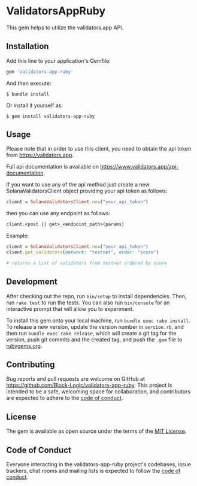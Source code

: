 # ValidatorsAppRuby

This gem helps to utilize the validators.app API. 

## Installation

Add this line to your application's Gemfile:

```ruby
gem 'validators-app-ruby'
```

And then execute:

    $ bundle install

Or install it yourself as:

    $ gem install validators-app-ruby

## Usage

Please note that in order to use this client, you need to obtain the api token from https://validators.app.

Full api documentation is available on https://www.validators.app/api-documentation.

If you want to use any of the api method just create a new SolanaValidatorsClient object providing your api token as follows:

```ruby
client = SolanaValidatorsClient.new("your_api_token")
```

then you can use any endpoint as follows:

```ruby
client.<post || get>_<endpoint_path>(params)
```

Example:

```ruby
client = SolanaValidatorsClient.new("your_api_token")
client.get_validators(network: "testnet", order: "score")

# returns a list of validators from testnet ordered by score
```

## Development

After checking out the repo, run `bin/setup` to install dependencies. Then, run `rake test` to run the tests. You can also run `bin/console` for an interactive prompt that will allow you to experiment.

To install this gem onto your local machine, run `bundle exec rake install`. To release a new version, update the version number in `version.rb`, and then run `bundle exec rake release`, which will create a git tag for the version, push git commits and the created tag, and push the `.gem` file to [rubygems.org](https://rubygems.org).

## Contributing

Bug reports and pull requests are welcome on GitHub at https://github.com/Block-Logic/validators-app-ruby. This project is intended to be a safe, welcoming space for collaboration, and contributors are expected to adhere to the [code of conduct](https://github.com/Block-Logic/validators-app-ruby/blob/master/CODE_OF_CONDUCT.md).

## License

The gem is available as open source under the terms of the [MIT License](https://opensource.org/licenses/MIT).

## Code of Conduct

Everyone interacting in the validators-app-ruby project's codebases, issue trackers, chat rooms and mailing lists is expected to follow the [code of conduct](https://github.com/Block-Logic/validators-app-ruby/blob/master/CODE_OF_CONDUCT.md).
